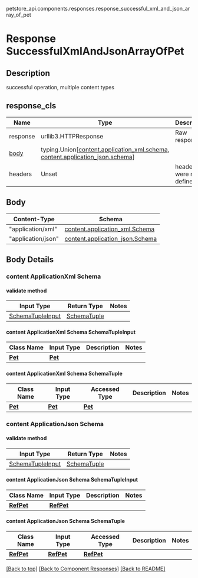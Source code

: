 petstore_api.components.responses.response_successful_xml_and_json_array_of_pet
# Response SuccessfulXmlAndJsonArrayOfPet

## Description
successful operation, multiple content types

## response_cls
Name | Type | Description  | Notes
------------- | ------------- | ------------- | -------------
response | urllib3.HTTPResponse | Raw response |
[body](#body) | typing.Union[[content.application_xml.schema](#content-applicationxml-schema), [content.application_json.schema](#content-applicationjson-schema)] |  |
headers | Unset | headers were not defined |

## Body
Content-Type | Schema
------------ | -------
"application/xml" | [content.application_xml.Schema](#content-applicationxml-schema)
"application/json" | [content.application_json.Schema](#content-applicationjson-schema)

## Body Details
### content ApplicationXml Schema

#### validate method
Input Type | Return Type | Notes
------------ | ------------- | -------------
[SchemaTupleInput](#content-applicationxml-schema-schematupleinput) | [SchemaTuple](#content-applicationxml-schema-schematuple) |

#### content ApplicationXml Schema SchemaTupleInput
Class Name | Input Type | Description | Notes
------------- | ------------- | ------------- | -------------
[**Pet**](../../components/schema/pet.md) | [**Pet**](../../components/schema/pet.md) |  |

#### content ApplicationXml Schema SchemaTuple
Class Name | Input Type | Accessed Type | Description | Notes
------------- | ------------- | ------------- | ------------- | -------------
[**Pet**](../../components/schema/pet.md) | [**Pet**](../../components/schema/pet.md) | [**Pet**](../../components/schema/pet.md) |  |
### content ApplicationJson Schema

#### validate method
Input Type | Return Type | Notes
------------ | ------------- | -------------
[SchemaTupleInput](#content-applicationjson-schema-schematupleinput) | [SchemaTuple](#content-applicationjson-schema-schematuple) |

#### content ApplicationJson Schema SchemaTupleInput
Class Name | Input Type | Description | Notes
------------- | ------------- | ------------- | -------------
[**RefPet**](../../components/schema/ref_pet.md) | [**RefPet**](../../components/schema/ref_pet.md) |  |

#### content ApplicationJson Schema SchemaTuple
Class Name | Input Type | Accessed Type | Description | Notes
------------- | ------------- | ------------- | ------------- | -------------
[**RefPet**](../../components/schema/ref_pet.md) | [**RefPet**](../../components/schema/ref_pet.md) | [**RefPet**](../../components/schema/ref_pet.md) |  |

[[Back to top]](#top) [[Back to Component Responses]](../../../README.md#Component-Responses) [[Back to README]](../../../README.md)
